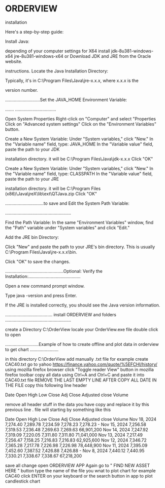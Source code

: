 # ORDERVIEW

installation 

Here's a step-by-step guide:



Install Java:

 depending of your computer settings for X64 install 
jdk-8u381-windows-x64
jre-8u381-windows-x64
or Download JDK and JRE from the Oracle website.

instructions.
Locate the Java Installation Directory:

Typically, it's in C:\Program Files\Java\jre-x.x.x, where x.x.x is the 

version number.


............................Set the JAVA_HOME Environment Variable:

.......
.................................

Open System Properties
Right-click on "Computer" and select "Properties
Click on "Advanced system settings"
Click on the "Environment Variables" button.

Create a New System Variable:
Under "System variables," 
click "New."
In the "Variable name" field, type: JAVA_HOME
 In the "Variable value" field, paste the path to your JDK 

installation directory. it will be C:\Program Files\Java\jdk-x.x.x
 Click "OK" 

Create a New System Variable:
Under "System variables," 
click "New."
In the "Variable name" field, type: CLASSPATH In the "Variable value" field, paste the path to your JRE 

installation directory. it will be C:\Program Files (x86)\Java\jreX\lib\ext\QTJava.zip
 Click "OK" 


...............................to save and 
Edit the System Path Variable:

.....................................................

Find the Path Variable: In the same "Environment Variables" window, 
find the "Path" variable under "System variables" and 
click "Edit."

Add the JRE bin Directory:

Click "New" and paste the path to your JRE's bin directory. This is usually C:\Program Files\Java\jre-x.x.x\bin.

Click "OK" to save the changes.


...............................................Optional: Verify the Installation:..........................................


Open a new command prompt window.

Type java -version and press Enter.

If the JRE is installed correctly, you should see the Java version information.


......................................  install ORDERVIEW and folders ..................................................... 

create a Directory C:\OrderView
locale your OrderView.exe file 
double click to open

...........................Example of how to create offline and plot data in orderview to get chart .......................


in this directory C:\OrderView add manually .txt file for example create CAC40.txt
go to yahoo https://finance.yahoo.com/quote/%5EFCHI/history/ using mozilla firefox browser
click "Toggle reader View" button in mozilla firefox toolbar 
copy all data using Ctrl+A and Ctrl+C and paste it into CAC40.txt file 
REMOVE THE LAST EMPTY LINE AFTER COPY ALL DATE IN THE FILE
copy this following line header 

Date 	Open 	High 	        Low 	        Close Adj       Close          Adjusted close   Volume

remove all header stuff in the data you have copy and replace it by this previous line . file will starting by 
something like this

Date 	Open 	High 	        Low 	        Close Adj       Close          Adjusted close   Volume
Nov 18, 2024 	7,274.40 	7,289.78 	7,234.59 	7,278.23 	7,278.23 	-
Nov 15, 2024 	7,256.58 	7,319.53 	7,236.48 	7,269.63 	7,269.63 	66,901,200
Nov 14, 2024 	7,247.92 	7,319.09 	7,220.05 	7,311.80 	7,311.80 	71,041,000
Nov 13, 2024 	7,217.49 	7,256.47 	7,158.25 	7,216.83 	7,216.83 	62,925,600
Nov 12, 2024 	7,346.72 	7,365.28 	7,217.78 	7,226.98 	7,226.98 	78,448,900
Nov 11, 2024 	7,395.09 	7,452.60 	7,387.52 	7,426.88 	7,426.88 	-
Nov 8, 2024 	7,440.12 	7,440.95 	7,330.21 	7,338.67 	7,338.67 	67,218,200

save all change 
open ORDERVIEW APP Again
go to " FIND NEW ASSET HERE " button type the name of the file you wnat to plot chart for example CAC40
click ENTER on your keyboard or the search button in app to plot candlestick chart 

